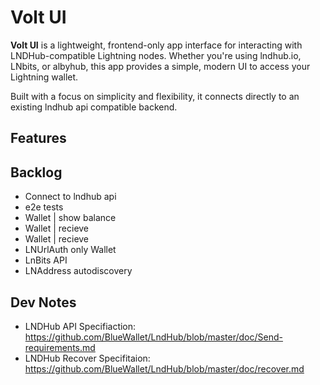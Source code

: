 # Volt UI

**Volt UI** is a lightweight, frontend-only app interface for interacting with LNDHub-compatible Lightning nodes. Whether you're using lndhub.io, LNbits, or albyhub, this app provides a simple, modern UI to access your Lightning wallet.

Built with a focus on simplicity and flexibility, it connects directly to an existing lndhub api compatible backend.

## Features


## Backlog

- Connect to lndhub api
- e2e tests
- Wallet | show balance
- Wallet | recieve
- Wallet | recieve
- LNUrlAuth only Wallet
- LnBits API
- LNAddress autodiscovery

## Dev Notes

- LNDHub API Specifiaction: https://github.com/BlueWallet/LndHub/blob/master/doc/Send-requirements.md
- LNDHub Recover Specifitaion: https://github.com/BlueWallet/LndHub/blob/master/doc/recover.md
